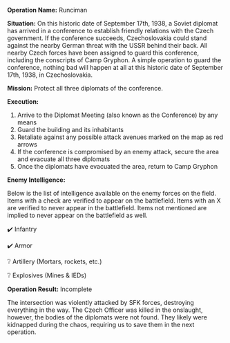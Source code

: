 __Operation Name:__ Runciman

__Situation:__ On this historic date of September 17th, 1938, a Soviet diplomat has arrived in a conference to establish friendly relations with the Czech government. If the conference succeeds, Czechoslovakia could stand against the nearby German threat with the USSR behind their back. All nearby Czech forces have been assigned to guard this conference, including the conscripts of Camp Gryphon. A simple operation to guard the conference, nothing bad will happen at all at this historic date of September 17th, 1938, in Czechoslovakia.

__Mission:__ Protect all three diplomats of the conference.

__Execution:__
1. Arrive to the Diplomat Meeting (also known as the Conference) by any means
2. Guard the building and its inhabitants
3. Retaliate against any possible attack avenues marked on the map as red arrows
4. If the conference is compromised by an enemy attack, secure the area and evacuate all three diplomats
5. Once the diplomats have evacuated the area, return to Camp Gryphon

__Enemy Intelligence:__

Below is the list of intelligence available on the enemy forces on the field. Items with a check are verified to appear on the battlefield. Items with an X are verified to never appear in the battlefield. Items not mentioned are implied to never appear on the battlefield as well.

:heavy_check_mark: Infantry

:heavy_check_mark: Armor

:grey_question: Artillery (Mortars, rockets, etc.)

:grey_question: Explosives (Mines & IEDs)

__Operation Result:__ Incomplete

The intersection was violently attacked by SFK forces, destroying everything in the way. The Czech Officer was killed in the onslaught, however, the bodies of the diplomats were not found. They likely were kidnapped during the chaos, requiring us to save them in the next operation.